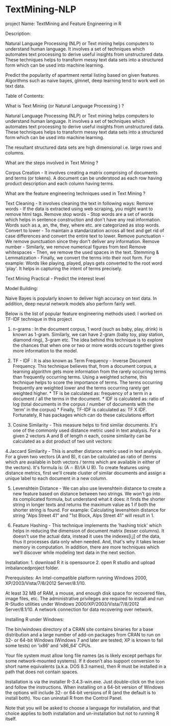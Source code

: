 # TextMining-NLP
project Name: TextMining and Feature Engineering in R

Description: 

Natural Language Processing (NLP) or Text mining helps computers to understand human language. It involves a set of techniques which automates text processing to derive useful insights from unstructured data. These techniques helps to transform messy text data sets into a structured form which can be used into machine learning.

Predict the popularity of apartment rental listing based on given features. Algorithms such as naive bayes, glmnet, deep learning tend to work well on text data.  

Table of Contents:

What is Text Mining (or Natural Language Processing ) ?

Natural Language Processing (NLP) or Text mining helps computers to understand human language. It involves a set of techniques which automates text processing to derive useful insights from unstructured data. These techniques helps to transform messy text data sets into a structured form which can be used into machine learning.

The resultant structured data sets are high dimensional i.e. large rows and columns. 

What are the steps involved in Text Mining ?

Corpus Creation - It involves creating a matrix comprising of documents and terms (or tokens). A document can be understood as each row having product description and each column having terms.

What are the feature engineering techniques used in Text Mining ?

Text Cleaning - It involves cleaning the text in following ways:
Remove words - If the data is extracted using web scraping, you might want to remove html tags.
Remove stop words - Stop words are a set of words which helps in sentence construction and don't have any real information. Words such as a, an, the, they, where etc. are categorized as stop words.
Convert to lower - To maintain a standarization across all text and get rid of case differences and convert the entire text to lower.
Remove punctuation - We remove punctuation since they don't deliver any information.
Remove number - Similarly, we remove numerical figures from text
Remove whitespaces - Then, we remove the used spaces in the text.
Stemming & Lemmatization - Finally, we convert the terms into their root form. For example: Words like playing, played, plays gets converted to the root word 'play'. It helps in capturing the intent of terms precisely.

Text Mining Practical - Predict the interest level

Model Building:

Naive Bayes is popularly known to deliver high accuracy on text data. In addition, deep neural network models also perform fairly well.

Below is the list of popular feature engineering methods used: I worked on TF-IDF technique in this project

1. n-grams : In the document corpus, 1 word (such as baby, play, drink) is known as 1-gram. Similarly, we can have 2-gram (baby toy, play station, diamond ring), 3-gram etc. The idea behind this technique is to explore the chances that when one or two or more words occurs together gives more information to the model.

2. TF - IDF : It is also known as Term Frequency - Inverse Document Frequency. This technique believes that, from a document corpus, a learning algorithm gets more information from the rarely occurring terms than frequently occurring terms.  Using a weighted scheme, this technique helps to score the importance of terms. The terms occurring frequently are weighted lower and the terms occurring rarely get weighted higher. * TF is be calculated as: frequency of a term in a document / all the terms in the document. * IDF is calculated as: ratio of log (total documents in the corpus / number of documents with the 'term' in the corpus) * Finally, TF-IDF is calculated as: TF X IDF. Fortunately, R has packages which can do these calculations effort

3. Cosine Similarity - This measure helps to find similar documents. It's one of the commonly used distance metric used in text analysis. For a given 2 vectors A and B of length n each, cosine similarity can be calculated as a dot product of two unit vectors:

 4.Jaccard Similarity - This is another distance metric used in text analysis. For a given two vectors (A and B), it can be calculated as ratio of (terms which are available in both vectors / terms which are available in either of the vectors). It's formula is: (A ∩ B)/(A U B). To create features using distance metrics, first we'll create cluster of similar documents and assign a unique label to each document in a new column.

5. Levenshtein Distance - We can also use levenshtein distance to create a new feature based on distance between two strings. We won't go into its complicated formula, but understand what it does: it finds the shorter string in longer texts and returns the maximum value as 1 if both the shorter string is found. For example: Calculating levenshtein distance for string "Alps Street 41" and "1st Block, Alps Street 41" will result in 1.

6. Feature Hashing - This technique implements the 'hashing trick' which helps in reducing the dimension of document matrix (lesser columns). It doesn't use the actual data, instead it uses the indexes[i,j] of the data, thus it processes data only when needed. And, that's why it takes lesser memory in computation. In addition, there are more techniques which we'll discover while modeling text data in the next section.  

Installation: 1. download R it is opensource 2. open R studio and upload imbalancedproject folder.

Prerequisites: An Intel-compatible platform running Windows 2000, XP/2003/Vista/7/8/2012 Server/8.1/10.

At least 32 MB of RAM, a mouse, and enough disk space for recovered files, image files, etc. The administrative privileges are required to install and run R-Studio utilities under Windows 2000/XP/2003/Vista/7/8/2012 Server/8.1/10. A network connection for data recovering over network.

Installing R under Windows:

The bin/windows directory of a CRAN site contains binaries for a base distribution and a large number of add-on packages from CRAN to run on 32- or 64-bit Windows (Windows 7 and later are tested; XP is known to fail some tests) on ‘ix86’ and ‘x86_64’ CPUs.

Your file system must allow long file names (as is likely except perhaps for some network-mounted systems). If it doesn’t also support conversion to short name equivalents (a.k.a. DOS 8.3 names), then R must be installed in a path that does not contain spaces.

Installation is via the installer R-3.4.3-win.exe. Just double-click on the icon and follow the instructions. When installing on a 64-bit version of Windows the options will include 32- or 64-bit versions of R (and the default is to install both). You can uninstall R from the Control Panel.

Note that you will be asked to choose a language for installation, and that choice applies to both installation and un-installation but not to running R itself.

